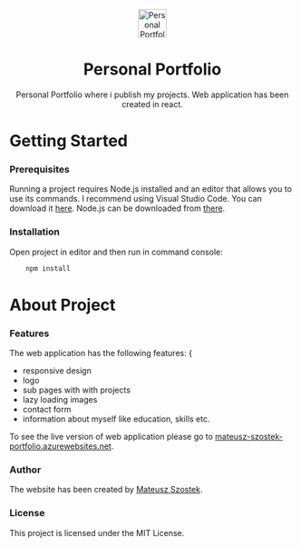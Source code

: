 <p align="center">
  <img width="50" src="https://user-images.githubusercontent.com/51017386/107850680-17001680-6dfc-11eb-82c9-e55ab1081f33.png" alt="Personal Portfolio">
</p>
<h1 align = "center" >Personal Portfolio</h1>
<p align = "center" > Personal Portfolio where i publish my projects. Web application has been created in react.</p>

# Getting Started

### Prerequisites
Running a project requires Node.js installed and an editor that allows you to use its commands. I recommend using Visual Studio Code. You can download it [here](https://code.visualstudio.com/). Node.js can be downloaded from [there](https://nodejs.org/en/). 

### Installation
Open project in editor and then run in command console:
```bash
    npm install
```

# About Project
### Features
The web application has the following features:
{
- responsive design
- logo
- sub pages with with projects
- lazy loading images
- contact form
- information about myself like education, skills etc.

To see the live version of web application please go to [mateusz-szostek-portfolio.azurewebsites.net](https://mateusz-szostek-portfolio.azurewebsites.net/).

### Author
The website has been created by [Mateusz Szostek](https://www.linkedin.com/in/mateusz-szostek-351978143/).

### License
This project is licensed under the MIT License.  


